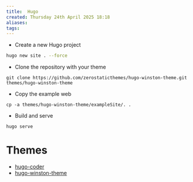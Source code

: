 ```yaml
---
title:  Hugo
created: Thursday 24th April 2025 18:18
aliases: 
tags: 
---
```

- Create a new Hugo project
```bash
hugo new site . --force
```

- Clone the repository with your theme
```
git clone https://github.com/zerostaticthemes/hugo-winston-theme.git themes/hugo-winston-theme
```

- Copy the example web
```
cp -a themes/hugo-winston-theme/exampleSite/. .
```

- Build and serve
```bash
hugo serve
```

# Themes

- [hugo-coder](https://github.com/luizdepra/hugo-coder)
- [hugo-winston-theme](https://github.com/zerostaticthemes/hugo-winston-theme)